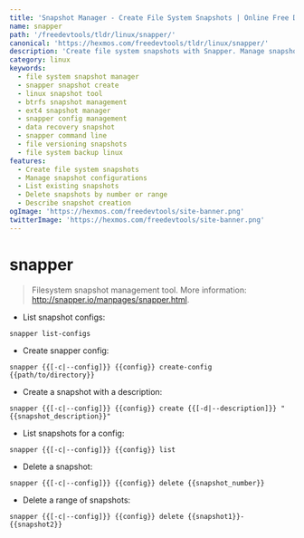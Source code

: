 ```yaml
---
title: 'Snapshot Manager - Create File System Snapshots | Online Free DevTools by Hexmos'
name: snapper
path: '/freedevtools/tldr/linux/snapper/'
canonical: 'https://hexmos.com/freedevtools/tldr/linux/snapper/'
description: 'Create file system snapshots with Snapper. Manage snapshots for data recovery and versioning using command line. Free online tool, no registration required.'
category: linux
keywords:
  - file system snapshot manager
  - snapper snapshot create
  - linux snapshot tool
  - btrfs snapshot management
  - ext4 snapshot manager
  - snapper config management
  - data recovery snapshot
  - snapper command line
  - file versioning snapshots
  - file system backup linux
features:
  - Create file system snapshots
  - Manage snapshot configurations
  - List existing snapshots
  - Delete snapshots by number or range
  - Describe snapshot creation
ogImage: 'https://hexmos.com/freedevtools/site-banner.png'
twitterImage: 'https://hexmos.com/freedevtools/site-banner.png'
---
```


# snapper

> Filesystem snapshot management tool.
> More information: <http://snapper.io/manpages/snapper.html>.

- List snapshot configs:

`snapper list-configs`

- Create snapper config:

`snapper {{[-c|--config]}} {{config}} create-config {{path/to/directory}}`

- Create a snapshot with a description:

`snapper {{[-c|--config]}} {{config}} create {{[-d|--description]}} "{{snapshot_description}}"`

- List snapshots for a config:

`snapper {{[-c|--config]}} {{config}} list`

- Delete a snapshot:

`snapper {{[-c|--config]}} {{config}} delete {{snapshot_number}}`

- Delete a range of snapshots:

`snapper {{[-c|--config]}} {{config}} delete {{snapshot1}}-{{snapshot2}}`
